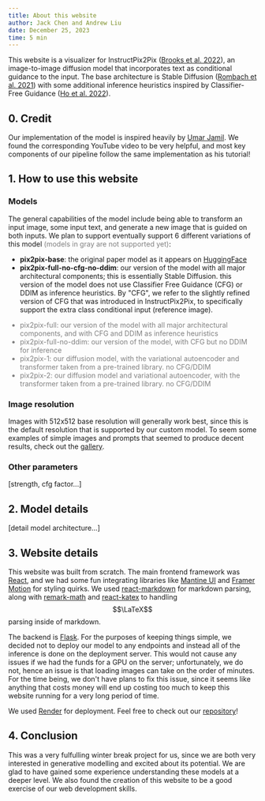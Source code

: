 ```yaml
---
title: About this website
author: Jack Chen and Andrew Liu
date: December 25, 2023
time: 5 min
---
```


This website is a visualizer for InstructPix2Pix ([Brooks et al. 2022](https://arxiv.org/abs/2211.09800)), an image-to-image diffusion model that incorporates text as conditional guidance to the input. The base architecture is Stable Diffusion ([Rombach et al. 2021](https://arxiv.org/abs/2112.10752)) with some additional inference heuristics  inspired by Classifier-Free Guidance ([Ho et al. 2022](https://arxiv.org/abs/2207.12598)).

## 0. Credit

Our implementation of the model is inspired heavily by [Umar Jamil](https://github.com/hkproj/pytorch-stable-diffusion). We found the corresponding YouTube video to be very helpful, and most key components of our pipeline follow the same implementation as his tutorial!

## 1. How to use this website 

### Models

The general capabilities of the model include being able to transform an input image, some input text, and generate a new image that is guided on both inputs. We plan to support eventually support 6 different variations of this model <span style="color: gray;">(models in gray are not supported yet)</span>:

- **pix2pix-base**: the original paper model as it appears on [HuggingFace](https://huggingface.co/docs/diffusers/training/instructpix2pix)
- **pix2pix-full-no-cfg-no-ddim**: our version of the model with all major architectural components; this is essentially Stable Diffusion. this version of the model does not use Classifier Free Guidance (CFG) or DDIM as inference heuristics. By "CFG", we refer to the slightly refined version of CFG that was introduced in InstructPix2Pix, to specifically support the extra class conditional input (reference image).
<div style="color: gray;">

- pix2pix-full: our version of the model with all major architectural components, and with CFG and DDIM as inference heuristics
- pix2pix-full-no-ddim: our version of the model, with CFG but no DDIM for inference
- pix2pix-1: our diffusion model, with the variational autoencoder and transformer taken from a pre-trained library. no CFG/DDIM
- pix2pix-2: our diffusion model and variational autoencoder, with the transformer taken from a pre-trained library. no CFG/DDIM
</div>

### Image resolution

Images with 512x512 base resolution will generally work best, since this is the default resolution that is supported by our custom model. To seem some examples of simple images and prompts that seemed to produce decent results, check out the [gallery](/gallery).

### Other parameters

[strength, cfg factor...]

## 2. Model details

[detail model architecture...]

## 3. Website details

This website was built from scratch. The main frontend framework was [React](https://react.dev/), and we had some fun integrating libraries like [Mantine UI](https://mantine.dev/) and [Framer Motion](https://www.framer.com/motion/) for styling quirks. We used [react-markdown](https://github.com/remarkjs/react-markdown) for markdown parsing, along with [remark-math](https://www.npmjs.com/package/remark-math) and [react-katex](https://www.npmjs.com/package/react-katex) to handling $$\LaTeX$$ parsing inside of markdown.

The backend is [Flask](https://flask.palletsprojects.com/en/3.0.x/). For the purposes of keeping things simple, we decided not to deploy our model to any endpoints and instead all of the inference is done on the deployment server. This would not cause any issues if we had the funds for a GPU on the server; unfortunately, we do not, hence an issue is that loading images can take on the order of minutes. For the time being, we don't have plans to fix this issue, since it seems like anything that costs money will end up costing too much to keep this website running for a very long period of time.

We used [Render](https://render.com/) for deployment. Feel free to check out our [repository](https://github.com/azliu0/image-to-image-translation)!

## 4. Conclusion

This was a very fulfulling winter break project for us, since we are both very interested in generative modelling and excited about its potential. We are glad to have gained some experience understanding these models at a deeper level. We also found the creation of this website to be a good exercise of our web development skills.